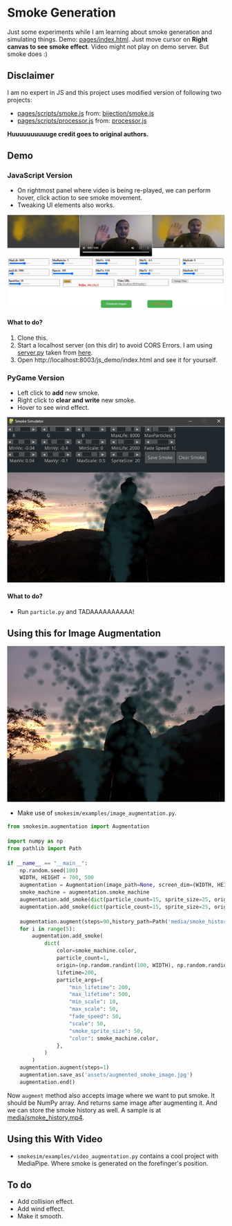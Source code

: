 # Smoke Generation
Just some experiments while I am learning about smoke generation and simulating things. Demo: [pages/index.html](https://q-viper.github.io/SmokeSim/js_demo/index.html). Just move cursor on **Right canvas to see smoke effect**. Video might not play on demo server. But smoke does :)

## Disclaimer
I am no expert in JS and this project uses modified version of following two projects:
* [pages/scripts/smoke.js](pages/scripts/smoke.js) from: [bijection/smoke.js](https://github.com/bijection/smoke.js/)
* [pages/scripts/processor.js](pages/scripts/processor.js) from: [processor.js](https://github.com/mdn/dom-examples/blob/main/canvas/chroma-keying/processor.js)

**Huuuuuuuuuuge credit goes to original authors.**

## Demo 
### JavaScript Version
* On rightmost panel where video is being re-played, we can perform hover, click action to see smoke movement.
* Tweaking UI elements also works.

![](assets/js_demo.png)

#### What to do?
1. Clone this.
2. Start a localhost server (on this dir) to avoid CORS Errors. I am using [server.py](server.py) taken from [here](https://gist.github.com/acdha/925e9ffc3d74ad59c3ea#file-simple_cors_server-py). 
3. Open http://localhost:8003/js_demo/index.html and see it for yourself.

### PyGame Version
* Left click to **add** new smoke.
* Right click to **clear and write** new smoke.
* Hover to see wind effect.


![](assets/py_demo.png)

#### What to do?
* Run `particle.py` and TADAAAAAAAAAA!

## Using this for Image Augmentation
![](assets/augmented_smoke.png)

* Make use of `smokesim/examples/image_augmentation.py`. 

```python
from smokesim.augmentation import Augmentation

import numpy as np
from pathlib import Path

if __name__ == "__main__":
    np.random.seed(100)
    WIDTH, HEIGHT = 700, 500
    augmentation = Augmentation(image_path=None, screen_dim=(WIDTH, HEIGHT))
    smoke_machine = augmentation.smoke_machine
    augmentation.add_smoke(dict(particle_count=15, sprite_size=25, origin=(250, 500)))
    augmentation.add_smoke(dict(particle_count=15, sprite_size=25, origin=(450, 500)))

    augmentation.augment(steps=90,history_path=Path('media/smoke_history.mp4'))
    for i in range(5):
        augmentation.add_smoke(
            dict(
                color=smoke_machine.color,
                particle_count=1,
                origin=(np.random.randint(100, WIDTH), np.random.randint(100, HEIGHT)),
                lifetime=200,
                particle_args={
                    "min_lifetime": 200,
                    "max_lifetime": 500,
                    "min_scale": 10,
                    "max_scale": 50,
                    "fade_speed": 50,
                    "scale": 50,
                    "smoke_sprite_size": 50,
                    "color": smoke_machine.color,
                },
            )
        )
    augmentation.augment(steps=1)
    augmentation.save_as('assets/augmented_smoke_image.jpg')
    augmentation.end()

```
Now `augment` method also accepts image where we want to put smoke. It should be NumPy array. And returns same image after augmenting it. And we can store the smoke history as well. A sample is at [media/smoke_history.mp4](media/smoke_history.mp4).

## Using this With Video
* `smokesim/examples/video_augmentation.py` contains a cool project with MediaPipe. Where smoke is generated on the forefinger's position.



## To do
* Add collision effect.
* Add wind effect.
* Make it smooth.
